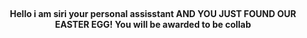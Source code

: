<h4 align='center'>
  <br>
  <b>Hello
    i am siri your personal assisstant
    AND YOU JUST FOUND OUR EASTER EGG!
    You will be awarded to be collab
